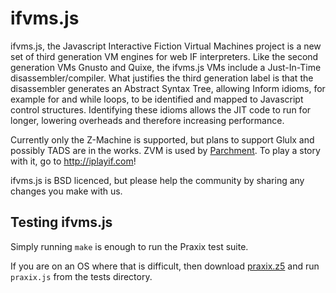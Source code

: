 ifvms.js
========

ifvms.js, the Javascript Interactive Fiction Virtual Machines project is a new set of third generation VM engines for web IF interpreters. Like the second generation VMs Gnusto and Quixe, the ifvms.js VMs include a Just-In-Time disassembler/compiler. What justifies the third generation label is that the disassembler generates an Abstract Syntax Tree, allowing Inform idioms, for example for and while loops, to be identified and mapped to Javascript control structures. Identifying these idioms allows the JIT code to run for longer, lowering overheads and therefore increasing performance.

Currently only the Z-Machine is supported, but plans to support Glulx and possibly TADS are in the works. ZVM is used by [Parchment](http://code.google.com/p/parchment). To play a story with it, go to <http://iplayif.com>!

ifvms.js is BSD licenced, but please help the community by sharing any changes you make with us.

Testing ifvms.js
----------------

Simply running `make` is enough to run the Praxix test suite.

If you are on an OS where that is difficult, then download [praxix.z5](https://github.com/curiousdannii/if/raw/gh-pages/tests/praxix.z5) and run `praxix.js` from the tests directory.

